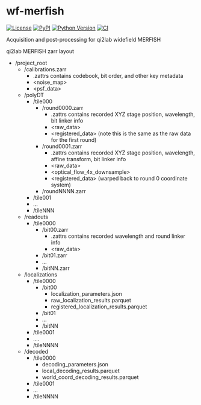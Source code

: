 # wf-merfish

[![License](https://img.shields.io/pypi/l/wf-merfish.svg?color=green)](https://github.com/dpshepherd/wf-merfish/main/LICENSE)
[![PyPI](https://img.shields.io/pypi/v/wf-merfish.svg?color=green)](https://pypi.org/project/wf-merfish)
[![Python Version](https://img.shields.io/pypi/pyversions/wf-merfish.svg?color=green)](https://python.org)
[![CI](https://github.com/dpshepherd/wf-merfish/actions/workflows/ci.yml/badge.svg)](https://github.com/dpshepherd/wf-merfish/actions/workflows/ci.yml)

Acquisition and post-processing for qi2lab widefield MERFISH


qi2lab MERFISH zarr layout
- /project_root
  - /calibrations.zarr
    - .zattrs contains codebook, bit order, and other key metadata
    - <noise_map>
    - <psf_data>
  - /polyDT
    - /tile000
      - /round0000.zarr
        - .zattrs contains recorded XYZ stage position, wavelength, bit linker info
        - <raw_data>
        - <registered_data> (note this is the same as the raw data for the first round)
      - /round0001.zarr
        - .zattrs contains recorded XYZ stage position, wavelength, affine transform, bit linker info
        - <raw_data>
        - <optical_flow_4x_downsample>
        - <registered_data> (warped back to round 0 coordinate system)
      - /roundNNNN.zarr
    - /tile001
    - ...
    - /tileNNN
  - /readouts
    - /tile0000
      - /bit00.zarr
        - .zattrs contains recorded wavelength and round linker info
        - <raw_data>
      - /bit01.zarr
      - ...
      - /bitNN.zarr
  - /localizations
    - /tile0000
      - /bit00
        - localization_parameters.json
        - raw_localization_results.parquet
        - registered_localization_results.parquet
      - /bit01
      - ...
      - /bitNN
    - /tile0001
    - ....
    - /tileNNNN
  - /decoded
    - /tile0000
      - decoding_parameters.json
      - local_decoding_results.parquet
      - world_coord_decoding_results.parquet
    - /tile0001
    - ...
    - /tileNNNN
      
      
      
